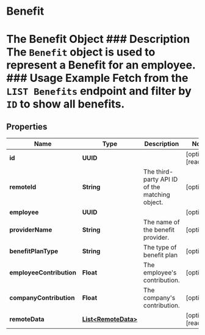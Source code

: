 

# Benefit

# The Benefit Object ### Description The `Benefit` object is used to represent a Benefit for an employee.  ### Usage Example Fetch from the `LIST Benefits` endpoint and filter by `ID` to show all benefits.

## Properties

Name | Type | Description | Notes
------------ | ------------- | ------------- | -------------
**id** | **UUID** |  |  [optional] [readonly]
**remoteId** | **String** | The third-party API ID of the matching object. |  [optional]
**employee** | **UUID** |  |  [optional]
**providerName** | **String** | The name of the benefit provider. |  [optional]
**benefitPlanType** | **String** | The type of benefit plan |  [optional]
**employeeContribution** | **Float** | The employee&#39;s contribution. |  [optional]
**companyContribution** | **Float** | The company&#39;s contribution. |  [optional]
**remoteData** | [**List&lt;RemoteData&gt;**](RemoteData.md) |  |  [optional] [readonly]



